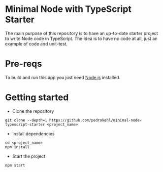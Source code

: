 # Minimal Node with TypeScript Starter

The main purpose of this repository is to have an up-to-date starter project to write Node code in TypeScript.
The idea is to have no code at all, just an example of code and unit-test.

# Pre-reqs
To build and run this app you just need [Node.js](https://nodejs.org/en/) installed.

# Getting started
- Clone the repository
```
git clone --depth=1 https://github.com/pedrokehl/minimal-node-typescript-starter <project_name>
```
- Install dependencies
```
cd <project_name>
npm install
```
- Start the project
```
npm start
```
